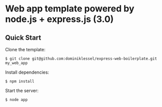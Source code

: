 # Web app template powered by node.js + express.js (3.0)

## Quick Start

Clone the template:
```
$ git clone git@github.com:dominiklessel/express-web-boilerplate.git my_web_app
```

Install dependencies:
```
$ npm install
```

Start the server:
```
$ node app
```